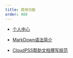```yaml
---
title: 其他功能
order: 400
---
```


* [个人中心](./UserCenter/index.md)
  
* [MarkDown语法简介](./Markdown/index.md)
  
* [CloudPSS帮助文档撰写规范](./DocStyleGuide/index.md.md)